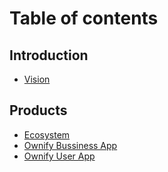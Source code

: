 # Table of contents

## Introduction

* [Vision](README.md)

## Products

* [Ecosystem](products/ecosystem.md)
* [Ownify Bussiness App](products/ownify-bussiness-app.md)
* [Ownify User App](products/ownify-user-app.md)
